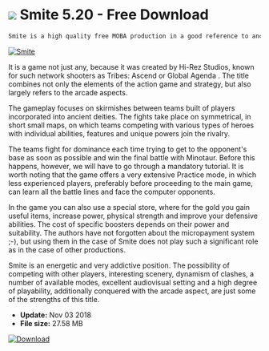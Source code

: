 # ![](https://cdn.softexe.net/static/icon/a/smite-9667.png) Smite 5.20 - Free Download

```sh
Smite is a high quality free MOBA production in a good reference to ancient mythology, based on a scheme known from Defense of the Ancients - a popular modification for Warcraft III.
```
[![Smite](https://gallery.dpcdn.pl/imgc/Tools/56787/g_-_420x350_1.5_-_x20150129165350_0.jpg)](https://softexe.net/win/games-entertainment/shooters/smite:affg.html)

It is a game not just any, because it was created by Hi-Rez Studios, known for such network shooters as Tribes: Ascend or Global Agenda . The title combines not only the elements of the action game and strategy, but also largely refers to the arcade aspects.
 
 The gameplay focuses on skirmishes between teams built of players incorporated into ancient deities. The fights take place on symmetrical, in short small maps, on which teams competing with various types of heroes with individual abilities, features and unique powers join the rivalry.
 
 The teams fight for dominance each time trying to get to the opponent's base as soon as possible and win the final battle with Minotaur. Before this happens, however, we will have to go through a mandatory tutorial. It is worth noting that the game offers a very extensive Practice mode, in which less experienced players, preferably before proceeding to the main game, can learn all the battle lines and face the computer opponents.
 
 In the game you can also use a special store, where for the gold you gain useful items, increase power, physical strength and improve your defensive abilities. The cost of specific boosters depends on their power and suitability. The authors have not forgotten about the micropayment system ;-), but using them in the case of Smite does not play such a significant role as in the case of other productions.
 
 Smite is an energetic and very addictive position. The possibility of competing with other players, interesting scenery, dynamism of clashes, a number of available modes, excellent audiovisual setting and a high degree of playability, additionally conquered with the arcade aspect, are just some of the strengths of this title.


- **Update:** Nov 03 2018
- **File size:** 27.58 MB

[![Download](https://cdn.softexe.net/static/img/download.png)](https://softexe.net/win/games-entertainment/shooters/smite:affg.html)

